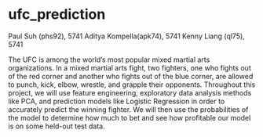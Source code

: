 # ufc_prediction
Paul Suh (phs92), 5741
Aditya Kompella(apk74), 5741
Kenny Liang (ql75),  5741

The UFC is among the world’s most popular mixed martial arts organizations. In a mixed martial arts fight, two fighters, one who fights out of the red corner and another who fights out of the blue corner, are allowed to punch, kick, elbow, wrestle, and grapple their opponents. Throughout this project, we will use feature engineering, exploratory data analysis methods like PCA, and prediction models like Logistic Regression in order to accurately predict the winning fighter. We will then use the probabilities of the model to determine how much to bet and see how profitable our model is on some held-out test data.
